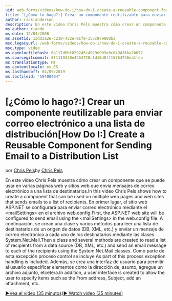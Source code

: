 ```yaml
---
uid: web-forms/videos/how-do-i/how-do-i-create-a-reusable-component-for-sending-email-to-a-distribution-list
title: '[¿Cómo lo hago?:] Crear un componente reutilizable para enviar correo electrónico a una lista de distribución | Microsoft Docs'
author: rick-anderson
description: En este vídeo Chris Pels muestra cómo crear un componente que se puede usar en varias páginas web y sitios web que envía mensajes de correo electrónico a una lista de destinatarios. Primera persona...
ms.author: riande
ms.date: 12/04/2008
ms.assetid: 13dd3a26-c210-432e-91fe-355c979060b3
msc.legacyurl: /web-forms/videos/how-do-i/how-do-i-create-a-reusable-component-for-sending-email-to-a-distribution-list
msc.type: video
ms.openlocfilehash: 6a117d0bf029245c4929e903e0c0494f6ba2b072
ms.sourcegitcommit: 0f1119340e4464720cfd16d0ff15764746ea1fea
ms.translationtype: MT
ms.contentlocale: es-ES
ms.lasthandoff: 04/09/2019
ms.locfileid: "59400404"
---
```

# <a name="how-do-i-create-a-reusable-component-for-sending-email-to-a-distribution-list"></a><span data-ttu-id="db6c4-104">[¿Cómo lo hago?:] Crear un componente reutilizable para enviar correo electrónico a una lista de distribución</span><span class="sxs-lookup"><span data-stu-id="db6c4-104">[How Do I:] Create a Reusable Component for Sending Email to a Distribution List</span></span>

<span data-ttu-id="db6c4-105">por [Chris Pels](https://twitter.com/chrispels)</span><span class="sxs-lookup"><span data-stu-id="db6c4-105">by [Chris Pels](https://twitter.com/chrispels)</span></span>

<span data-ttu-id="db6c4-106">En este vídeo Chris Pels muestra cómo crear un componente que se puede usar en varias páginas web y sitios web que envía mensajes de correo electrónico a una lista de destinatarios.</span><span class="sxs-lookup"><span data-stu-id="db6c4-106">In this video Chris Pels shows how to create a component that can be used on multiple web pages and web sites that sends emails to a list of recipients.</span></span> <span data-ttu-id="db6c4-107">En primer lugar, el sitio web ASP.NET se configurará para enviar correo electrónico mediante el &lt;mailSettings&gt; en el archivo web.config.</span><span class="sxs-lookup"><span data-stu-id="db6c4-107">First, the ASP.NET web site will be configured to send email using the &lt;mailSettings&gt; in the web.config file.</span></span> <span data-ttu-id="db6c4-108">A continuación, se crean una clase y varios métodos para leer una lista de destinatarios de un origen de datos (DB, XML, etc.) y enviar un mensaje de correo electrónico a cada uno de los destinatarios mediante las clases System.Net.Mail.</span><span class="sxs-lookup"><span data-stu-id="db6c4-108">Then a class and several methods are created to read a list of recipients from a data source (DB, XML, etc.) and send an email message to each of the recipients using the System.Net.Mail classes.</span></span> <span data-ttu-id="db6c4-109">Como parte de esta excepción proceso control se incluye.</span><span class="sxs-lookup"><span data-stu-id="db6c4-109">As part of this process exception handling is included.</span></span> <span data-ttu-id="db6c4-110">Además, se crea una interfaz de usuario para permitir al usuario especificar elementos como la dirección de, asunto, agregue un archivo adjunto, etcetera.</span><span class="sxs-lookup"><span data-stu-id="db6c4-110">In addition, a user interface is created to allow the user to specify items such as the From address, Subject, add an attachment, etc.</span></span>

[<span data-ttu-id="db6c4-111">&#9654;Vea el vídeo (35 minutos)</span><span class="sxs-lookup"><span data-stu-id="db6c4-111">&#9654; Watch video (35 minutes)</span></span>](https://channel9.msdn.com/Blogs/ASP-NET-Site-Videos/how-do-i-create-a-reusable-component-for-sending-email-to-a-distribution-list)
